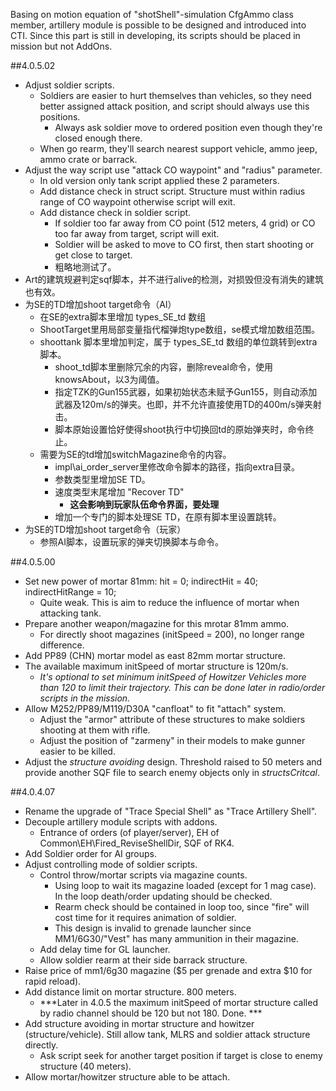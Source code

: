 Basing on motion equation of "shotShell"-simulation CfgAmmo class member, artillery module is possible to be designed and introduced into CTI. Since this part is still in developing, its scripts should be placed in mission but not AddOns.

##4.0.5.02
+ Adjust soldier scripts. 
	+ Soldiers are easier to hurt themselves than vehicles, so they need better assigned attack position, and script should always use this positions.
		+ Always ask soldier move to ordered position even though they're closed enough there.
	+ When go rearm, they'll search nearest support vehicle, ammo jeep, ammo crate or barrack.
+ Adjust the way script use "attack CO waypoint" and "radius" parameter.
	+ In old version only tank script applied these 2 parameters.
	+ Add distance check in struct script. Structure must within radius range of CO waypoint otherwise script will exit.
	+ Add distance check in soldier script. 
		+ If soldier too far away from CO point (512 meters, 4 grid) or CO too far away from target, script will exit.
		+ Soldier will be asked to move to CO first, then start shooting or get close to target.
		+ 粗略地测试了。
+ Art的建筑规避判定sqf脚本，并不进行alive的检测，对损毁但没有消失的建筑也有效。
+ 为SE的TD增加shoot target命令（AI）
	+ 在SE的extra脚本里增加 types_SE_td 数组
	+ ShootTarget里用局部变量指代榴弹炮type数组，se模式增加数组范围。
	+ shoottank 脚本里增加判定，属于 types_SE_td 数组的单位跳转到extra脚本。
		+ shoot_td脚本里删除冗余的内容，删除reveal命令，使用knowsAbout，以3为阈值。
		+ 指定TZK的Gun155武器，如果初始状态未赋予Gun155，则自动添加武器及120m/s的弹夹。也即，并不允许直接使用TD的400m/s弹夹射击。
		+ 脚本原始设置恰好使得shoot执行中切换回td的原始弹夹时，命令终止。
	+ 需要为SE的td增加switchMagazine命令的内容。
		+ impl\ai_order_server里修改命令脚本的路径，指向extra目录。
		+ 参数类型里增加SE TD。
		+ 速度类型末尾增加 "Recover TD"
			+ **这会影响到玩家队伍命令界面，要处理**
		+ 增加一个专门的脚本处理SE TD，在原有脚本里设置跳转。
+ 为SE的TD增加shoot target命令（玩家）
	+ 参照AI脚本，设置玩家的弹夹切换脚本与命令。

##4.0.5.00
+ Set new power of mortar 81mm: hit = 0; indirectHit = 40; indirectHitRange = 10;
	+ Quite weak. This is aim to reduce the influence of mortar when attacking tank. 
+ Prepare another weapon/magazine for this mrotar 81mm ammo.
	+ For directly shoot magazines (initSpeed = 200), no longer range difference.
+ Add PP89 (CHN) mortar model as east 82mm mortar structure.
+ The available maximum initSpeed of mortar structure is 120m/s.
	+ *It's optional to set minimum initSpeed of Howitzer Vehicles more than 120 to limit their trajectory. This can be done later in radio/order scripts in the mission.*
+ Allow M252/PP89/M119/D30A "canfloat" to fit "attach" system.
	+ Adjust the "armor" attribute of these structures to make soldiers shooting at them with rifle.
	+ Adjust the position of "zarmeny" in their models to make gunner easier to be killed.
+ Adjust the *structure avoiding* design. Threshold raised to 50 meters and provide another SQF file to search enemy objects only in *structsCritcal*.

##4.0.4.07
+ Rename the upgrade of "Trace Special Shell" as "Trace Artillery Shell".
+ Decouple artillery module scripts with addons.
	+ Entrance of orders (of player/server), EH of Common\EH\Fired_ReviseShellDir, SQF of RK4.
+ Add Soldier order for AI groups.
+ Adjust controlling mode of soldier scripts.
	+ Control throw/mortar scripts via magazine counts. 
		+ Using loop to wait its magazine loaded (except for 1 mag case). In the loop death/order updating should be checked.
		+ Rearm check should be contained in loop too, since "fire" will cost time for it requires animation of soldier.
		+ This design is invalid to grenade launcher since MM1/6G30/"Vest" has many ammunition in their magazine.
	+ Add delay time for GL launcher.
	+ Allow soldier rearm at their side barrack structure.
+ Raise price of mm1/6g30 magazine ($5 per grenade and extra $10 for rapid reload).
+ Add distance limit on mortar structure. 800 meters.
	+ ***Later in 4.0.5 the maximum initSpeed of mortar structure called by radio channel should be 120 but not 180. Done. ***
+ Add structure avoiding in mortar structure and howitzer (structure/vehicle). Still allow tank, MLRS and soldier attack structure directly.
	+ Ask script seek for another target position if target is close to enemy structure (40 meters).
+ Allow mortar/howitzer structure able to be attach.

